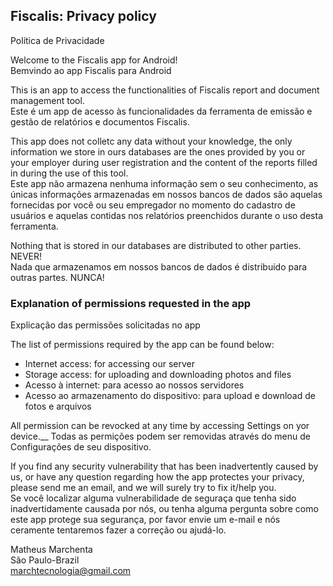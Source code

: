 ## Fiscalis: Privacy policy
Política de Privacidade

Welcome to the Fiscalis app for Android!<br />
Bemvindo ao app Fiscalis para Android

This is an app to access the functionalities of Fiscalis report and document management tool.<br />
Este é um app de acesso às funcionalidades da ferramenta de emissão e gestão de relatórios e documentos Fiscalis.

This app does not colletc any data without your knowledge, the only information we store in ours databases are the ones provided by you or your employer during user registration and the content of the reports filled in during the use of this tool. <br />
Este app não armazena nenhuma informação sem o seu conhecimento, as únicas informações armazenadas em nossos bancos de dados são aquelas fornecidas por você ou seu empregador no momento do cadastro de usuários e aquelas contidas nos relatórios preenchidos durante o uso desta ferramenta.

Nothing that is stored in our databases are distributed to other parties. NEVER!<br />
Nada que armazenamos em nossos bancos de dados é distribuido para outras partes. NUNCA!

### Explanation of permissions requested in the app
Explicação das permissões solicitadas no app

The list of permissions required by the app can be found below:
- Internet access: for accessing our server
- Storage access: for uploading and downloading photos and files
- Acesso à internet: para acesso ao nossos servidores
- Acesso ao armazenamento do dispositivo: para upload e download de fotos e arquivos

All permission can be revocked at any time by accessing Settings on yor device.__
Todas as permições podem ser removidas através do menu de Configurações de seu dispositivo.


If you find any security vulnerability that has been inadvertently caused by us, or have any question regarding how the app protectes your privacy, please send me an email, and we will surely try to fix it/help you.<br />
Se você localizar alguma vulnerabilidade de seguraça que tenha sido inadvertidamente causada por nós, ou tenha alguma pergunta sobre como este app protege sua segurança, por favor envie um e-mail e nós ceramente tentaremos fazer a correção ou ajudá-lo.

 
Matheus Marchenta <br />
São Paulo-Brazil<br />
marchtecnologia@gmail.com

